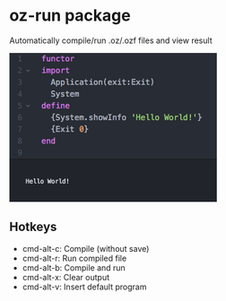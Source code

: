 # oz-run package

Automatically compile/run .oz/.ozf files and view result

![A screenshot of your package](https://raw.githubusercontent.com/ecuatox/oz-run/master/imgs/screenshot_hello_world.png)

## Hotkeys
* cmd-alt-c: Compile (without save)
* cmd-alt-r: Run compiled file
* cmd-alt-b: Compile and run
* cmd-alt-x: Clear output
* cmd-alt-v: Insert default program
